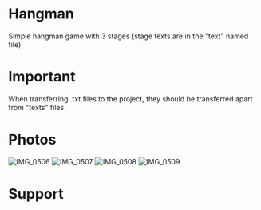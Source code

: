 # Hangman
Simple hangman game with 3 stages (stage texts are in the "text" named file)

# Important
When transferring .txt files to the project, they should be transferred apart from "texts" files.

# Photos
![IMG_0506](https://github.com/plamglotis/Hangman/assets/49042417/c12c0a80-1f65-44a6-9e23-c573a823267b)
![IMG_0507](https://github.com/plamglotis/Hangman/assets/49042417/59cd17b9-ede6-4759-94c0-784b4dadc7a1)
![IMG_0508](https://github.com/plamglotis/Hangman/assets/49042417/abf492c7-c84e-467f-a733-b0d4b2ef0fae)
![IMG_0509](https://github.com/plamglotis/Hangman/assets/49042417/6b95747c-43c4-4023-b258-e6cbee15fa92)

# Support
<script type="text/javascript" src="https://cdnjs.buymeacoffee.com/1.0.0/button.prod.min.js" data-name="bmc-button" data-slug="plamglotis" data-color="#FFDD00" data-emoji="🍪" data-font="Comic" data-text="Buy me a cookie" data-outline-color="#000000" data-font-color="#000000" data-coffee-color="#ffffff" ></script>
